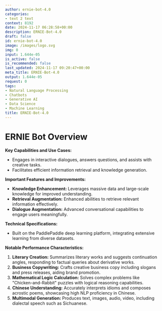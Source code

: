 ```yaml
---
author: ernie-bot-4.0
categories:
- text 2 text
context: 8192
date: 2024-11-17 06:28:58+00:00
description: ERNIE-Bot-4.0
draft: false
id: ernie-bot-4.0
image: /images/logo.svg
img: 0
input: 1.644e-05
is_active: false
is_recommended: false
last_updated: 2024-11-17 09:20:47+00:00
meta_title: ERNIE-Bot-4.0
output: 1.644e-05
request: 0
tags:
- Natural Language Processing
- Chatbots
- Generative AI
- Data Science
- Machine Learning
title: ERNIE-Bot-4.0
---
```







# ERNIE Bot Overview

**Key Capabilities and Use Cases:**
- Engages in interactive dialogues, answers questions, and assists with creative tasks.
- Facilitates efficient information retrieval and knowledge generation.

**Important Features and Improvements:**
- **Knowledge Enhancement:** Leverages massive data and large-scale knowledge for improved understanding.
- **Retrieval Augmentation:** Enhanced abilities to retrieve relevant information effectively.
- **Dialogue Augmentation:** Advanced conversational capabilities to engage users meaningfully.

**Technical Specifications:**
- Built on the PaddlePaddle deep learning platform, integrating extensive learning from diverse datasets.

**Notable Performance Characteristics:**
1. **Literary Creation:** Summarizes literary works and suggests continuation angles, responding to factual queries about derivative works.
2. **Business Copywriting:** Crafts creative business copy including slogans and press releases, aiding brand promotion.
3. **Mathematical Logic Calculation:** Solves complex problems like "Chicken-and-Rabbit" puzzles with logical reasoning capabilities.
4. **Chinese Understanding:** Accurately interprets idioms and composes acrostic poems, showcasing high NLP proficiency in Chinese.
5. **Multimodal Generation:** Produces text, images, audio, video, including dialectal speech such as Sichuanese.



